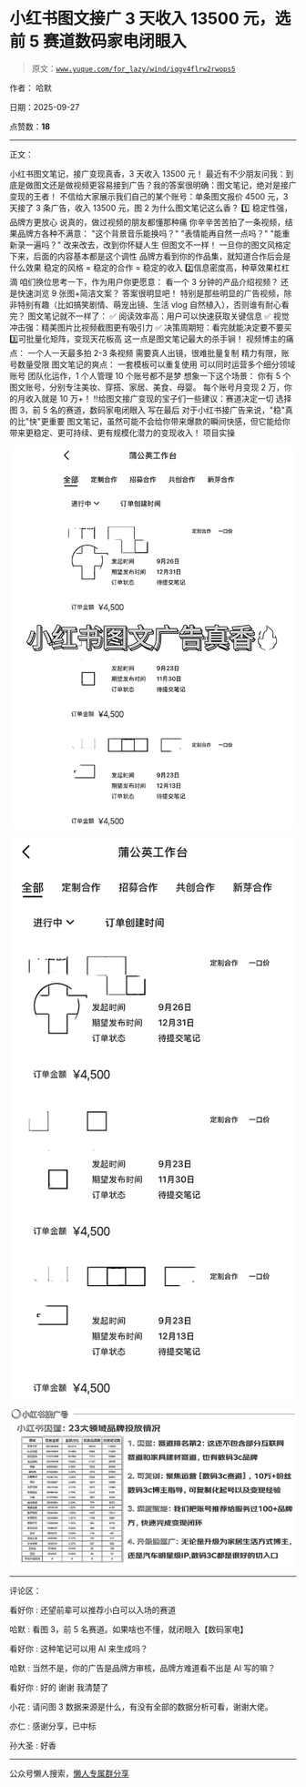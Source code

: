 # 小红书图文接广 3 天收入 13500 元，选前 5 赛道数码家电闭眼入

> 原文：[`www.yuque.com/for_lazy/wind/iqgv4flrw2rwops5`](https://www.yuque.com/for_lazy/wind/iqgv4flrw2rwops5)

作者： 哈默

日期：2025-09-27

点赞数：**18**

* * *

正文：

小红书图文笔记，接广变现真香，3 天收入 13500 元！
最近有不少朋友问我：到底是做图文还是做视频更容易接到广告？我的答案很明确：图文笔记，绝对是接广变现的王者！
不信给大家展示我们自己的某个账号：单条图文报价 4500 元，3 天接了 3 条广告，收入 13500 元，图 2 为什么图文笔记这么香？ 1️⃣ 稳定性强，品牌方更放心
说真的，做过视频的朋友都懂那种痛 你辛辛苦苦拍了一条视频，结果品牌方各种不满意： "这个背景音乐能换吗？" "表情能再自然一点吗？" "能重新录一遍吗？"
改来改去，改到你怀疑人生 但图文不一样！ 一旦你的图文风格定下来，后面的内容基本都是这个调性 品牌方看到你的作品集，就知道合作后会是什么效果 稳定的风格 =
稳定的合作 = 稳定的收入 2️⃣信息密度高，种草效果杠杠滴 咱们换位思考一下，作为用户你更愿意： 看一个 3 分钟的产品介绍视频？
还是快速浏览 9 张图+简洁文案？ 答案很明显吧！ 特别是那些明显的广告视频，除非特别有趣（比如搞笑剧情、萌宠出镜、生活 vlog 自然植入），否则谁有耐心看完？
图文笔记就不一样了： ✅ 阅读效率高：用户可以快速获取关键信息 ✅ 视觉冲击强：精美图片比视频截图更有吸引力 ✅ 决策周期短：看完就能决定要不要买 3️⃣可批量化矩阵，变现天花板高 这一点是图文笔记最大的杀手锏！ 视频博主的痛点： 一个人一天最多拍 2-3 条视频 需要真人出镜，很难批量复制
精力有限，账号数量受限 图文笔记的爽点： 一套模板可以重复使用 可以同时运营多个细分领域账号 团队化运作，1 个人管理 10 个账号都不是梦 想象一下这个场景：
你有 5 个图文账号，分别专注美妆、穿搭、家居、美食、母婴。 每个账号月变现 2 万，你的月收入就是 10 万+！ ‼️给图文接广变现的宝子们一些建议：赛道决定一切
选择图 3，前 5 名的赛道，数码家电闭眼入 写在最后 对于小红书接广告来说，"稳"真的比"快"更重要
图文笔记，虽然可能不会给你带来爆款的瞬间快感，但它能给你带来更稳定、更可持续、更有规模化潜力的变现收入！ 项目实操

![](img/ab3e3f9b55fa6bbf52cd699c39e0704f.png "None")

![](img/2311f8d2ed579bd7daa36a0a2fda5b0f.png "None")

![](img/d9d976e62a142f65b1480e3f3a1d4faa.png "None")

* * *

评论区：

看好你 : 还望前辈可以推荐小白可以入场的赛道

哈默 : 看图 3，前 5 名赛道。如果啥也不懂，就闭眼入【数码家电】

看好你 : 这种笔记可以用 AI 来生成吗？

哈默 : 当然不是，你的广告是品牌方审核，品牌方难道看不出是 AI 写的嘛？

看好你 : 好的 谢谢 我清楚了

小花 : 请问图 3 数据来源是什么，有没有全部的数据分析可看，谢谢大佬。

亦仁 : 感谢分享，已中标

孙大圣 : 好香

* * *

公众号懒人搜索，[懒人专属群分享](https://lazybook.fun/#/blog/group)
